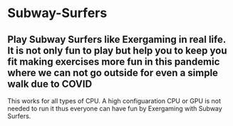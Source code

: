 # Subway-Surfers
## Play Subway Surfers like Exergaming in real life. It is not only fun to play but help you to keep you fit making exercises more fun in this pandemic where we can not go outside for even a simple walk due to COVID
This works for all types of CPU. A high configuaration CPU or GPU is not needed to run it thus everyone can have fun by Exergaming with Subway Surfers.
